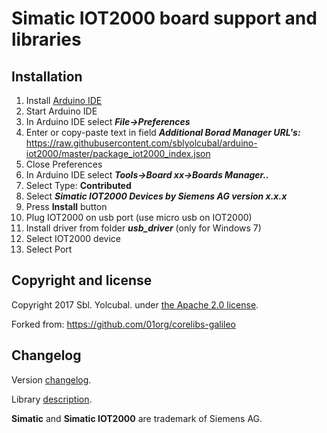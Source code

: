 # Simatic IOT2000 board support and libraries

## Installation

1. Install [Arduino IDE](https://www.arduino.cc/en/main/software)
1. Start Arduino IDE 
1. In Arduino IDE select ***File->Preferences***
1. Enter or copy-paste text in field ***Additional Borad Manager URL's:***
https://raw.githubusercontent.com/sblyolcubal/arduino-iot2000/master/package_iot2000_index.json
1. Close Preferences
1. In Arduino IDE select ***Tools->Board xx->Boards Manager..***
1. Select Type: **Contributed**
1. Select ***Simatic IOT2000 Devices by Siemens AG version x.x.x***
1. Press **Install** button
1. Plug IOT2000 on usb port (use micro usb on IOT2000)
1. Install driver from folder ***usb_driver*** (only for Windows 7)
1. Select IOT2000 device
1. Select Port

## Copyright and license

Copyright 2017 Sbl. Yolcubal. under [the Apache 2.0 license](LICENSE).

Forked from: https://github.com/01org/corelibs-galileo
 
## Changelog

Version [changelog](CHANGELOG.md).

Library [description](LIBRARY.md).

**Simatic** and **Simatic IOT2000** are trademark of Siemens AG.
